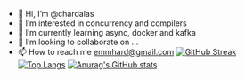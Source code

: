 - 👋 Hi, I’m @chardalas
- 👀 I’m interested in concurrency and compilers 
- 🌱 I’m currently learning async, docker and kafka
- 💞️ I’m looking to collaborate on ...
- 📫 How to reach me emmhard@gmail.com
[![GitHub Streak](https://streak-stats.demolab.com/?user=chardalas)](https://git.io/streak-stats)
[![Top Langs](https://github-readme-stats.vercel.app/api/top-langs/?username=chardalas)](https://github.com/anuraghazra/github-readme-stats)
[![Anurag's GitHub stats](https://github-readme-stats.vercel.app/api?username=chardalas)](https://github.com/anuraghazra/github-readme-stats)

<!---
chardalas/chardalas is a ✨ special ✨ repository because its `README.md` (this file) appears on your GitHub profile.
You can click the Preview link to take a look at your changes.
--->

